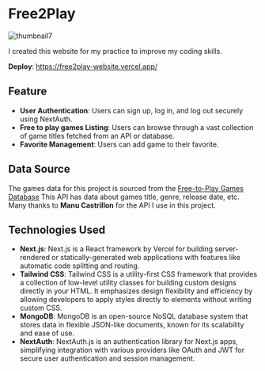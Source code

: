 # Free2Play

![thumbnail7](https://github.com/newweww/free2play-website/assets/154038750/67810c5a-1e8d-4edc-aa3a-09848ee7b7f4)

I created this website for my practice to improve my coding skills.

**Deploy**: https://free2play-website.vercel.app/

## Feature
* **User Authentication**: Users can sign up, log in, and log out securely using NextAuth.
* **Free to play games Listing**: Users can browse through a vast collection of game titles fetched from an API or database.
* **Favorite Management**: Users can add game to their favorite.

## Data Source
The games data for this project is sourced from the [Free-to-Play Games Database](https://rapidapi.com/digiwalls/api/free-to-play-games-database) This API has data about games title, genre, release date, etc. Many thanks to **Manu Castrillon** for the API I use in this project.

## Technologies Used
* **Next.js**: Next.js is a React framework by Vercel for building server-rendered or statically-generated web applications with features like automatic code splitting and routing.
* **Tailwind CSS**: Tailwind CSS is a utility-first CSS framework that provides a collection of low-level utility classes for building custom designs directly in your HTML. It emphasizes design flexibility and efficiency by allowing developers to apply styles directly to elements without writing custom CSS.
* **MongoDB**: MongoDB is an open-source NoSQL database system that stores data in flexible JSON-like documents, known for its scalability and ease of use.
* **NextAuth**: NextAuth.js is an authentication library for Next.js apps, simplifying integration with various providers like OAuth and JWT for secure user authentication and session management.
